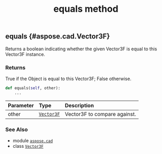﻿---
title: equals method
second_title: Aspose.CAD for Python via .NET API References
description: 
type: docs
weight: 40
url: /python-net/aspose.cad/vector3f/equals/
is_root: false
---

## equals {#aspose.cad.Vector3F}

Returns a boolean indicating whether the given Vector3F is equal to this Vector3F instance.


### Returns 


True if the Object is equal to this Vector3F; False otherwise.


```python
def equals(self, other):
    ...
```


| Parameter | Type | Description |
| :- | :- | :- |
| other | [`Vector3F`](/cad/python-net/aspose.cad/vector3f) | Vector3F to compare against. |



### See Also
* module [`aspose.cad`](../../)
* class [`Vector3F`](/cad/python-net/aspose.cad/vector3f)
